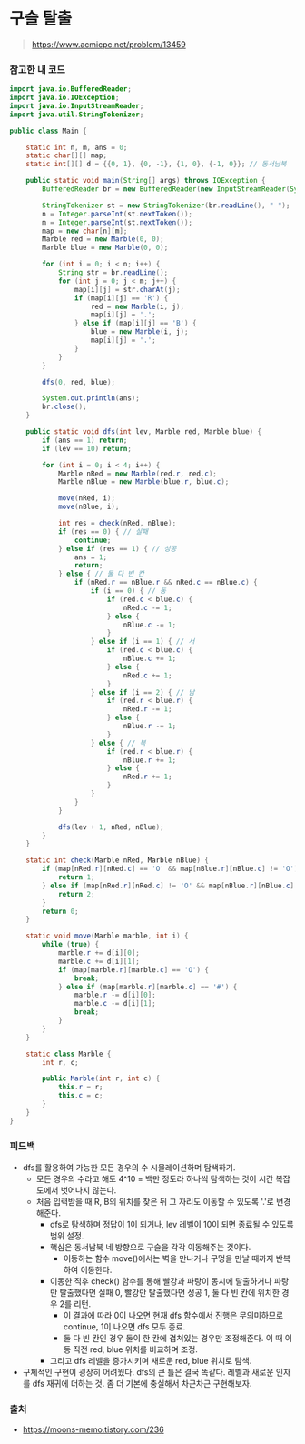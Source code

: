 # 구슬 탈출

> https://www.acmicpc.net/problem/13459

### 참고한 내 코드

```java
import java.io.BufferedReader;
import java.io.IOException;
import java.io.InputStreamReader;
import java.util.StringTokenizer;

public class Main {

    static int n, m, ans = 0;
    static char[][] map;
    static int[][] d = {{0, 1}, {0, -1}, {1, 0}, {-1, 0}}; // 동서남북

    public static void main(String[] args) throws IOException {
        BufferedReader br = new BufferedReader(new InputStreamReader(System.in));

        StringTokenizer st = new StringTokenizer(br.readLine(), " ");
        n = Integer.parseInt(st.nextToken());
        m = Integer.parseInt(st.nextToken());
        map = new char[n][m];
        Marble red = new Marble(0, 0);
        Marble blue = new Marble(0, 0);

        for (int i = 0; i < n; i++) {
            String str = br.readLine();
            for (int j = 0; j < m; j++) {
                map[i][j] = str.charAt(j);
                if (map[i][j] == 'R') {
                    red = new Marble(i, j);
                    map[i][j] = '.';
                } else if (map[i][j] == 'B') {
                    blue = new Marble(i, j);
                    map[i][j] = '.';
                }
            }
        }

        dfs(0, red, blue);

        System.out.println(ans);
        br.close();
    }

    public static void dfs(int lev, Marble red, Marble blue) {
        if (ans == 1) return;
        if (lev == 10) return;

        for (int i = 0; i < 4; i++) {
            Marble nRed = new Marble(red.r, red.c);
            Marble nBlue = new Marble(blue.r, blue.c);

            move(nRed, i);
            move(nBlue, i);

            int res = check(nRed, nBlue);
            if (res == 0) { // 실패
                continue;
            } else if (res == 1) { // 성공
                ans = 1;
                return;
            } else { // 둘 다 빈 칸
                if (nRed.r == nBlue.r && nRed.c == nBlue.c) {
                    if (i == 0) { // 동
                        if (red.c < blue.c) {
                            nRed.c -= 1;
                        } else {
                            nBlue.c -= 1;
                        }
                    } else if (i == 1) { // 서
                        if (red.c < blue.c) {
                            nBlue.c += 1;
                        } else {
                            nRed.c += 1;
                        }
                    } else if (i == 2) { // 남
                        if (red.r < blue.r) {
                            nRed.r -= 1;
                        } else {
                            nBlue.r -= 1;
                        }
                    } else { // 북
                        if (red.r < blue.r) {
                            nBlue.r += 1;
                        } else {
                            nRed.r += 1;
                        }
                    }
                }
            }

            dfs(lev + 1, nRed, nBlue);
        }
    }

    static int check(Marble nRed, Marble nBlue) {
        if (map[nRed.r][nRed.c] == 'O' && map[nBlue.r][nBlue.c] != 'O') {
            return 1;
        } else if (map[nRed.r][nRed.c] != 'O' && map[nBlue.r][nBlue.c] != 'O') {
            return 2;
        }
        return 0;
    }

    static void move(Marble marble, int i) {
        while (true) {
            marble.r += d[i][0];
            marble.c += d[i][1];
            if (map[marble.r][marble.c] == 'O') {
                break;
            } else if (map[marble.r][marble.c] == '#') {
                marble.r -= d[i][0];
                marble.c -= d[i][1];
                break;
            }
        }
    }

    static class Marble {
        int r, c;

        public Marble(int r, int c) {
            this.r = r;
            this.c = c;
        }
    }
}
```

### 피드백

- dfs를 활용하여 가능한 모든 경우의 수 시뮬레이션하며 탐색하기.
    - 모든 경우의 수라고 해도 4^10 = 백만 정도라 하나씩 탐색하는 것이 시간 복잡도에서 벗어나지 않는다.
    - 처음 입력받을 때 R, B의 위치를 찾은 뒤 그 자리도 이동할 수 있도록 '.'로 변경해준다.
        - dfs로 탐색하며 정답이 1이 되거나, lev 레벨이 10이 되면 종료될 수 있도록 범위 설정.
        - 핵심은 동서남북 네 방향으로 구슬을 각각 이동해주는 것이다.
            - 이동하는 함수 move()에서는 벽을 만나거나 구멍을 만날 때까지 반복하여 이동한다.
        - 이동한 직후 check() 함수를 통해 빨강과 파랑이 동시에 탈출하거나 파랑만 탈출했다면 실패 0, 빨강만 탈출했다면 성공 1, 둘 다 빈 칸에 위치한 경우 2를 리턴.
            - 이 결과에 따라 0이 나오면 현재 dfs 함수에서 진행은 무의미하므로 continue, 1이 나오면 dfs 모두 종료.
            - 둘 다 빈 칸인 경우 둘이 한 칸에 겹쳐있는 경우만 조정해준다. 이 때 이동 직전 red, blue 위치를 비교하며 조정.
        - 그리고 dfs 레벨을 증가시키며 새로운 red, blue 위치로 탐색.
- 구체적인 구현이 굉장히 어려웠다. dfs의 큰 틀은 결국 똑같다. 레벨과 새로운 인자를 dfs 재귀에 더하는 것. 좀 더 기본에 충실해서 차근차근 구현해보자.

### 출처

- https://moons-memo.tistory.com/236